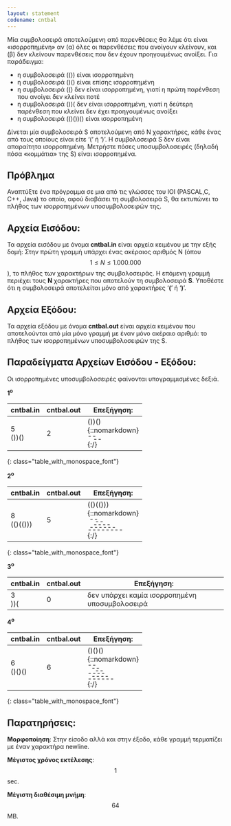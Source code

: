 ```yaml
---
layout: statement
codename: cntbal
---
```


Μία συμβολοσειρά αποτελούμενη από παρενθέσεις θα λέμε ότι είναι «ισορροπημένη» αν (α) όλες οι παρενθέσεις που ανοίγουν κλείνουν, και 
(β) δεν κλείνουν παρενθέσεις που δεν έχουν προηγουμένως ανοίξει. Για παράδειγμα:

* η συμβολοσειρά (()) είναι ισορροπημένη
* η συμβολοσειρά ()() είναι επίσης ισορροπημένη
* η συμβολοσειρά (() δεν είναι ισορροπημένη, γιατί η πρώτη παρένθεση που ανοίγει δεν κλείνει ποτέ
* η συμβολοσειρά ())( δεν είναι ισορροπημένη, γιατί η δεύτερη παρένθεση που κλείνει δεν έχει προηγουμένως ανοίξει
* η συμβολοσειρά (()())() είναι ισορροπημένη

∆ίνεται μία συμβολοσειρά S αποτελούμενη από Ν χαρακτήρες, κάθε ένας από τους οποίους είναι είτε ‘(’ ή ‘)’. Η συμβολοσειρά S δεν είναι απαραίτητα ισορροπημένη. Μετρήστε πόσες υποσυμβολοσειρές (δηλαδή πόσα «κομμάτια» της S) είναι ισορροπημένα.

## Πρόβλημα
Αναπτύξτε ένα πρόγραμμα σε μια από τις γλώσσες του IOI (PASCAL,C, C++, Java) το οποίο, αφού διαβάσει τη συμβολοσειρά S, θα εκτυπώνει το πλήθος των ισορροπημένων υποσυμβολοσειρών της.


## Αρχεία Εισόδου:
Τα αρχεία εισόδου με όνομα **cntbal.in** είναι αρχεία κειμένου με την εξής δομή: Στην πρώτη γραμμή υπάρχει ένας ακέραιος αριθμός N (όπου $$1 \leq N \leq 1.000.000$$), το πλήθος των χαρακτήρων της συμβολοσειράς. Η επόμενη γραμμή περιέχει τους **N** χαρακτήρες που αποτελούν τη συμβολοσειρά **S**. Υποθέστε ότι η συμβολοσειρά αποτελείται μόνο από χαρακτήρες ‘**(**’ ή ‘**)**’.

## Αρχεία Εξόδου:
Τα αρχεία εξόδου με όνομα **cntbal.out** είναι αρχεία κειμένου που αποτελούνται από μία μόνο γραμμή με έναν μόνο ακέραιο αριθμό: το πλήθος των ισορροπημένων υποσυμβολοσειρών της S.

## Παραδείγματα Αρχείων Εισόδου - Εξόδου:
Οι ισορροπημένες υποσυμβολοσειρές φαίνονται υπογραμμισμένες δεξιά.

**1<sup>o</sup>**

| **cntbal.in**      | **cntbal.out** | Επεξήγηση:	|
| ------------------------------------ | ------------- | ------------- |
| 5 <br> ())() 		 | 2 			  |	())() <br>{::nomarkdown}<div style="line-height:0.4"> -- <br>&nbsp;&nbsp; -- </div>{:/}
{: class="table_with_monospace_font"}

**2<sup>o</sup>**

| **cntbal.in**      | **cntbal.out** | Επεξήγηση:	|
| ------------------------------------ | ------------- | ------------- |
| 8 <br> (()(())) 	 | 5 			  |	(()(())) <br>{::nomarkdown}<div style="line-height:0.4"> &nbsp;-- <br>&nbsp;&nbsp;&nbsp;&nbsp;-- <br>&nbsp;&nbsp;&nbsp;---- <br>&nbsp;------ <br> -------- </div>{:/}
{: class="table_with_monospace_font"}

**3<sup>o</sup>**

| **cntbal.in**      | **cntbal.out** | Επεξήγηση:	|
| ------------------------------------ | ------------- | ------------- |
| 3 <br> ))( 		 | 0 			  |	δεν υπάρχει καμία ισορροπημένη υποσυμβολοσειρά

**4<sup>o</sup>**

| **cntbal.in**      | **cntbal.out** | Επεξήγηση:	|
| ------------------------------------ | ------------- | ------------- |
| 6 <br> ()()()	     | 6 			  |	()()() <br>{::nomarkdown}<div style="line-height:0.4"> -- <br>&nbsp;&nbsp;-- <br>&nbsp;&nbsp;&nbsp;&nbsp;-- <br>---- <br>&nbsp;&nbsp;---- <br>------ </div>{:/}
{: class="table_with_monospace_font"}

## Παρατηρήσεις:

**Μορφοποίηση**: Στην είσοδο αλλά και στην έξοδο, κάθε γραμμή τερματίζει με έναν χαρακτήρα newline.

**Μέγιστος χρόνος εκτέλεσης**: $$1$$ sec.

**Μέγιστη διαθέσιμη μνήμη**: $$64$$ MB.
